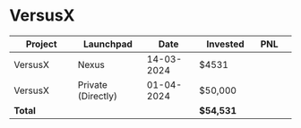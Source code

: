 # VersusX



<table data-full-width="true"><thead><tr><th width="152">Project</th><th width="138">Launchpad</th><th width="132">Date</th><th width="133">Invested</th><th>PNL</th><th></th></tr></thead><tbody><tr><td>VersusX</td><td>Nexus</td><td>14-03-2024</td><td>$4531</td><td></td><td></td></tr><tr><td>VersusX</td><td>Private (Directly)</td><td>01-04-2024</td><td>$50,000</td><td></td><td></td></tr><tr><td><strong>Total</strong></td><td></td><td></td><td><strong>$54,531</strong></td><td></td><td></td></tr></tbody></table>

